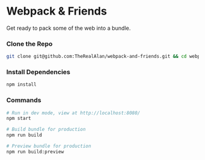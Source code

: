 # Webpack & Friends

Get ready to pack some of the web into a bundle.

### Clone the Repo
```bash
git clone git@github.com:TheRealAlan/webpack-and-friends.git && cd webpack-and-friends
```

### Install Dependencies
```bash
npm install
```

### Commands
```bash
# Run in dev mode, view at http://localhost:8080/
npm start

# Build bundle for production
npm run build

# Preview bundle for production
npm run build:preview
```
